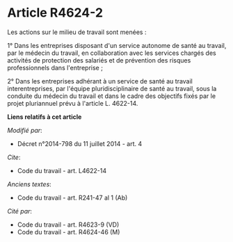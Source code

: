# Article R4624-2

Les actions sur le milieu de travail sont menées : 

1° Dans les entreprises disposant d'un     service autonome de santé au travail, par le médecin du travail, en collaboration
avec les services chargés des activités de protection des salariés et de prévention des risques professionnels dans
l'entreprise ; 

2° Dans les entreprises adhérant à un service de santé au travail interentreprises, par l'équipe pluridisciplinaire de santé
au travail, sous la conduite du médecin du travail et dans le cadre des objectifs fixés par le projet pluriannuel prévu à
l'article L. 4622-14.

**Liens relatifs à cet article**

_Modifié par_:

  - Décret n°2014-798 du 11 juillet 2014 - art. 4

_Cite_:

  - Code du travail - art. L4622-14

_Anciens textes_:

  - Code du travail - art. R241-47 al 1 (Ab)

_Cité par_:

  - Code du travail - art. R4623-9 (VD)
  - Code du travail - art. R4624-46 (M)
